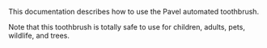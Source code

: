 This documentation describes how to use the Pavel automated toothbrush.

Note that this toothbrush is totally safe to use for children, 
adults, pets, wildlife, and trees.
